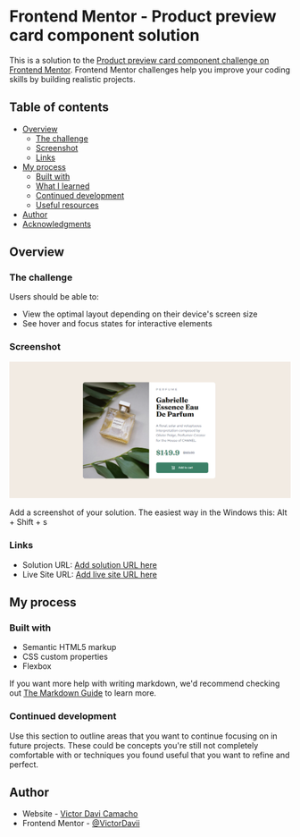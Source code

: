 # Frontend Mentor - Product preview card component solution

This is a solution to the [Product preview card component challenge on Frontend Mentor](https://www.frontendmentor.io/challenges/product-preview-card-component-GO7UmttRfa). Frontend Mentor challenges help you improve your coding skills by building realistic projects. 

## Table of contents

- [Overview](#overview)
  - [The challenge](#the-challenge)
  - [Screenshot](#screenshot)
  - [Links](#links)
- [My process](#my-process)
  - [Built with](#built-with)
  - [What I learned](#what-i-learned)
  - [Continued development](#continued-development)
  - [Useful resources](#useful-resources)
- [Author](#author)
- [Acknowledgments](#acknowledgments)


## Overview

### The challenge

Users should be able to:

- View the optimal layout depending on their device's screen size
- See hover and focus states for interactive elements

### Screenshot

![](./images/screemshot.png)

Add a screenshot of your solution. The easiest way in the Windows this: Alt + Shift + s

### Links

- Solution URL: [Add solution URL here](https://www.frontendmentor.io/solutions/css-flexbox-m26zbsC6Qw)
- Live Site URL: [Add live site URL here](https://product-preview-vnf1.vercel.app/)

## My process

### Built with

- Semantic HTML5 markup
- CSS custom properties
- Flexbox

If you want more help with writing markdown, we'd recommend checking out [The Markdown Guide](https://www.markdownguide.org/) to learn more.

### Continued development

Use this section to outline areas that you want to continue focusing on in future projects. These could be concepts you're still not completely comfortable with or techniques you found useful that you want to refine and perfect.

## Author

- Website - [Victor Davi Camacho](https://github.com/VictorDavii)
- Frontend Mentor - [@VictorDavii](https://www.frontendmentor.io/profile/VictorDavii)


